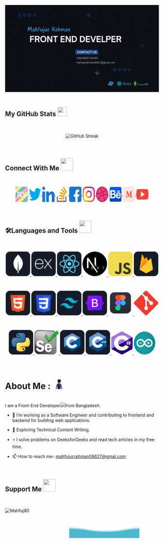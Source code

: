 <!-- Banner -->
<div id="header" align="center">
  <img src="./assets/images/Github_Banner.gif" width=""/>
</div><br>

<!-- Github Status -->
<h2> 
  My GitHub Stats
  <img src='https://media1.giphy.com/media/du3J3cXyzhj75IOgvA/giphy.gif?cid=ecf05e47x2g034i9pzwtzzsd3xgg2w9nr94t4tflbbgo3008&rid=giphy.gif' width="30px" height="30px"> 
</h2>
<br><br>
<div align="center">
  <img src="https://github-readme-streak-stats.herokuapp.com?user=mahfuj80&theme=transparent" alt="GitHub Streak" />
</div><br><br>

<!-- Contact With Me -->
<h2>
  Connect With Me 
  <img src = "https://media2.giphy.com/media/al7grkbrCChTAPEfyh/giphy.gif?cid=ecf05e47a0n3gi1bfqntqmob8g9aid1oyj2wr3ds3mg700bl&rid=giphy.gif" width="40px" height="40px">
</h2><br>

<p align="center">
  <!-- Dev-Community -->
    <a href="https://dev.to/mahfujurrahman" target="blank">
      <img align="center" src="./assets/images/Social/devTo.svg" alt="mahfujurrahman" height="50" width="40" />
    </a>
  <!-- Twitter -->
  <a href="https://twitter.com/Mahfuj_A_A_" target="blank" margin="2">
    <img align="center" src="./assets/images/Social/twitter.svg" alt="twitter" height="50" width="40"/>
  </a>
  <!-- Linkedin -->
  <a href="https://www.linkedin.com/in/mahfujur-rahman-632590202/" target="blank">
    <img align="center" src="./assets/images/Social/linkedin.svg" alt="Linkedin" height="50" width="40" />
  </a>
  <!-- Stack-Overflow -->
  <a href="https://stackoverflow.com/users/19129869/mahfujur-rahman" target="blank">
    <img align="center" src="./assets/images/Social/stack-overflow.svg" height="50" width="40" />
  </a>
  <!-- Facebook -->
  <a href="https://www.facebook.com/mahfujurrahman06627/" target="blank">
    <img align="center" src="./assets/images/Social/facebook.svg" alt="Facebook" height="50" width="40" />
  </a>
  <!-- Instagram -->
  <a href="https://www.instagram.com/mahfujur887/" target="blank">
    <img align="center" src="./assets/images/Social/instagram.svg" alt="Instagram" height="50" width="40"/>
  </a>
  <!-- Dribble -->
  <a href="https://dribbble.com/mahfujurrahman12?onboarding=true" target="blank">
    <img align="center" src="./assets/images/Social/dribbble.svg" alt="Dribble" height="50" width="40"/>
  </a>
  <!-- Behance -->
  <a href="https://www.behance.net/mahfujurrahman7" target="blank">
    <img align="center" src="./assets/images/Social/behance.svg" alt="Behance" height="50" width="40"/>
  </a>
  <!-- Medium -->
  <a href="https://medium.com/@mahfujurrahman06627" target="blank">
    <img align="center" src="./assets/images/Social/medium.svg" alt="Medium" height="50" width="40"/>
  </a>
  <!-- Youtube -->
  <a href="https://www.youtube.com/channel/UC9SDPdQThSsmt-otB7fYs8g" target="blank">
    <img align="center" src="./assets/images/Social/youtube.svg" alt="Youtube" height="50" width="40"/>
  </a>
</p><br>

<!-- Language and Tools -->
<h2>🛠️Languages and Tools
  <img src = "https://media2.giphy.com/media/QssGEmpkyEOhBCb7e1/giphy.gif?cid=ecf05e47a0n3gi1bfqntqmob8g9aid1oyj2wr3ds3mg700bl&rid=giphy.gif" width="40px" height="40px">
</h2><br>

<p align="center">
  <!-- MongoDB -->
  <a href="https://www.mongodb.com/" target="_blank" rel="noreferrer">
    <img src="./assets/images/icons/mongo.png" alt="mongodb" width="80" height="80"/>
  </a>
  <!-- Express -->
  <a href="https://expressjs.com" target="_blank" rel="noreferrer">
    <img src="./assets/images/icons/express.png" alt="express" width="80" height="80" background-color='white' />
  </a>
  <!-- React -->
  <a href="https://reactjs.org/" target="_blank" rel="noreferrer">
    <img src="./assets/images/icons/react.png" alt="react" width="80" height="80"/>
  </a>
  <!-- Next_js -->
  <a href="https://nextjs.org/" target="_blank" rel="noreferrer">
    <img src="./assets/images/icons/NextJs.png" alt="nextJs" width="80" height="80"/>
  </a>
  <!-- Java-Script -->
  <a href="https://developer.mozilla.org/en-US/docs/Web/JavaScript" target="_blank" rel="noreferrer">
    <img src="./assets/images/icons/JavaScript.png" alt="javascript" width="80" height="80"/>
  </a>
  <!-- Firebase -->
  <a href="https://firebase.google.com/" target="_blank" rel="noreferrer">
    <img src="./assets/images/icons/firebase.png" alt="firebase" width="80" height="80"/>
  </a>
</p><br>

<p align='center'>
  <!-- HTML -->
  <a href="https://www.w3.org/html/" target="_blank" rel="noreferrer">
    <img src="./assets/images/icons/HTML.png" alt="html5" width="80" height="80"/>
  </a>
  <!-- CSS -->
  <a href="https://www.w3schools.com/css/" target="_blank" rel="noreferrer">
    <img src="./assets/images/icons/css.png" alt="css3" width="80" height="80"/>
  </a>
  <!-- Tailwind -->
  <a href="https://tailwindcss.com/" target="_blank" rel="noreferrer">
    <img src="./assets/images/icons/tailwind.png" alt="tailwind" width="80" height="80"/>
  </a>
  <!-- Bootstrap -->
  <a href="https://getbootstrap.com" target="_blank" rel="noreferrer">
  <img src="./assets/images/icons/bootstrap.png" alt="bootstrap" width="80" height="80"/>
  </a>
  <!-- Figma -->
  <a href="https://www.figma.com/" target="_blank" rel="noreferrer">
    <img src="./assets/images/icons/figma.png" alt="figma" width="80" height="80"/>
  </a>
  <!-- git -->
  <a href="https://git-scm.com/" target="_blank" rel="noreferrer">
    <img src="./assets/images/icons/git.svg" alt="git" width="80" height="80"/>
  </a>
</p><br>

<p align='center'>
  <!-- Python -->
  <a href="https://www.python.org" target="_blank" rel="noreferrer">
    <img src="./assets/images/icons/python.png" alt="python" width="80" height="80"/>
  </a>
  <!-- Selenium -->
  <a href="https://www.selenium.dev" target="_blank" rel="noreferrer">
    <img src="./assets/images/icons/selenium.svg" alt="selenium" width="80" height="80"/>
  </a>
  <!-- C -->
  <a href="https://www.cprogramming.com/" target="_blank" rel="noreferrer">
    <img src="./assets/images/icons/c.png" alt="c" width="80" height="80"/> 
  </a>
  <!-- C++ -->
  <a href="https://www.w3schools.com/cpp/" target="_blank" rel="noreferrer"> 
    <img src="./assets/images/icons/cpp.png" alt="cpp" width="80" height="80"/>
  </a>
  <!-- C# -->
  <a href="https://www.w3schools.com/cs/" target="_blank" rel="noreferrer">
    <img src="./assets/images/icons/C_sharp.png" alt="csharp" width="70" height="75"/>
  </a>
  <!-- arduino -->
  <a href="https://www.arduino.cc/" target="_blank" rel="noreferrer"> 
    <img src="./assets/images/icons/arduino.png" alt="arduino" width="70" height="75"/> 
  </a>
</p><br>

<!-- About Me -->
<h1>About Me :
  <img src = "./assets/images/AboutMe.gif" width="40px" height="40px">
</h1><br>
I am a Front-End Developer<img src="https://media.giphy.com/media/WUlplcMpOCEmTGBtBW/giphy.gif" width="30" inline/>from Bangladesh.

- 🔭 I’m working as a Software Engineer and contributing to frontend and backend for building web applications.

- 🌱 Exploring Technical Content Writing.

- ⚡ I solve problems on GeeksforGeeks and read tech articles in my free time.

- 📫 How to reach me- mahfujurrahman06627@gmal.com

<br>
<!-- Support Me -->
<h2>
  Support Me 
  <img src = "https://media2.giphy.com/media/RJgjFf46V4KVa1l42A/giphy.gif?cid=ecf05e47a0n3gi1bfqntqmob8g9aid1oyj2wr3ds3mg700bl&rid=giphy.gif" width="40px" height="40px">
</h2><br>
<p>
  <a href="https://www.buymeacoffee.com/mahfuj80">
    <img align="left" src="https://cdn.buymeacoffee.com/buttons/v2/default-yellow.png" height="50" width="210" alt="Mahfuj80" />
  </a>
</p><br><br>
<!-- Waves -->

![Waves](./assets/images/wave.svg)

<!-- ### ✍️ Blog Posts : -->

<!-- BLOG-POST-LIST:START -->
<!-- BLOG-POST-LIST:END -->
